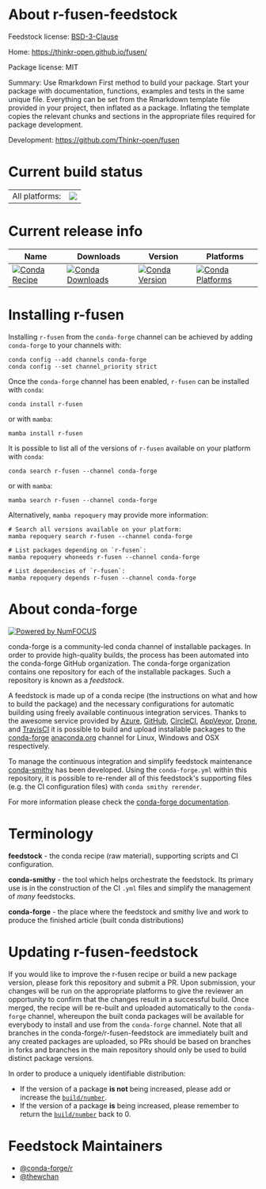 About r-fusen-feedstock
=======================

Feedstock license: [BSD-3-Clause](https://github.com/conda-forge/r-fusen-feedstock/blob/main/LICENSE.txt)

Home: https://thinkr-open.github.io/fusen/

Package license: MIT

Summary: Use Rmarkdown First method to build your package. Start your package with documentation, functions, examples and tests in the same unique file. Everything can be set from the Rmarkdown template file provided in your project, then inflated as a package. Inflating the template copies the relevant chunks and sections in the appropriate files required for package development.

Development: https://github.com/Thinkr-open/fusen

Current build status
====================


<table><tr><td>All platforms:</td>
    <td>
      <a href="https://dev.azure.com/conda-forge/feedstock-builds/_build/latest?definitionId=23245&branchName=main">
        <img src="https://dev.azure.com/conda-forge/feedstock-builds/_apis/build/status/r-fusen-feedstock?branchName=main">
      </a>
    </td>
  </tr>
</table>

Current release info
====================

| Name | Downloads | Version | Platforms |
| --- | --- | --- | --- |
| [![Conda Recipe](https://img.shields.io/badge/recipe-r--fusen-green.svg)](https://anaconda.org/conda-forge/r-fusen) | [![Conda Downloads](https://img.shields.io/conda/dn/conda-forge/r-fusen.svg)](https://anaconda.org/conda-forge/r-fusen) | [![Conda Version](https://img.shields.io/conda/vn/conda-forge/r-fusen.svg)](https://anaconda.org/conda-forge/r-fusen) | [![Conda Platforms](https://img.shields.io/conda/pn/conda-forge/r-fusen.svg)](https://anaconda.org/conda-forge/r-fusen) |

Installing r-fusen
==================

Installing `r-fusen` from the `conda-forge` channel can be achieved by adding `conda-forge` to your channels with:

```
conda config --add channels conda-forge
conda config --set channel_priority strict
```

Once the `conda-forge` channel has been enabled, `r-fusen` can be installed with `conda`:

```
conda install r-fusen
```

or with `mamba`:

```
mamba install r-fusen
```

It is possible to list all of the versions of `r-fusen` available on your platform with `conda`:

```
conda search r-fusen --channel conda-forge
```

or with `mamba`:

```
mamba search r-fusen --channel conda-forge
```

Alternatively, `mamba repoquery` may provide more information:

```
# Search all versions available on your platform:
mamba repoquery search r-fusen --channel conda-forge

# List packages depending on `r-fusen`:
mamba repoquery whoneeds r-fusen --channel conda-forge

# List dependencies of `r-fusen`:
mamba repoquery depends r-fusen --channel conda-forge
```


About conda-forge
=================

[![Powered by
NumFOCUS](https://img.shields.io/badge/powered%20by-NumFOCUS-orange.svg?style=flat&colorA=E1523D&colorB=007D8A)](https://numfocus.org)

conda-forge is a community-led conda channel of installable packages.
In order to provide high-quality builds, the process has been automated into the
conda-forge GitHub organization. The conda-forge organization contains one repository
for each of the installable packages. Such a repository is known as a *feedstock*.

A feedstock is made up of a conda recipe (the instructions on what and how to build
the package) and the necessary configurations for automatic building using freely
available continuous integration services. Thanks to the awesome service provided by
[Azure](https://azure.microsoft.com/en-us/services/devops/), [GitHub](https://github.com/),
[CircleCI](https://circleci.com/), [AppVeyor](https://www.appveyor.com/),
[Drone](https://cloud.drone.io/welcome), and [TravisCI](https://travis-ci.com/)
it is possible to build and upload installable packages to the
[conda-forge](https://anaconda.org/conda-forge) [anaconda.org](https://anaconda.org/)
channel for Linux, Windows and OSX respectively.

To manage the continuous integration and simplify feedstock maintenance
[conda-smithy](https://github.com/conda-forge/conda-smithy) has been developed.
Using the ``conda-forge.yml`` within this repository, it is possible to re-render all of
this feedstock's supporting files (e.g. the CI configuration files) with ``conda smithy rerender``.

For more information please check the [conda-forge documentation](https://conda-forge.org/docs/).

Terminology
===========

**feedstock** - the conda recipe (raw material), supporting scripts and CI configuration.

**conda-smithy** - the tool which helps orchestrate the feedstock.
                   Its primary use is in the construction of the CI ``.yml`` files
                   and simplify the management of *many* feedstocks.

**conda-forge** - the place where the feedstock and smithy live and work to
                  produce the finished article (built conda distributions)


Updating r-fusen-feedstock
==========================

If you would like to improve the r-fusen recipe or build a new
package version, please fork this repository and submit a PR. Upon submission,
your changes will be run on the appropriate platforms to give the reviewer an
opportunity to confirm that the changes result in a successful build. Once
merged, the recipe will be re-built and uploaded automatically to the
`conda-forge` channel, whereupon the built conda packages will be available for
everybody to install and use from the `conda-forge` channel.
Note that all branches in the conda-forge/r-fusen-feedstock are
immediately built and any created packages are uploaded, so PRs should be based
on branches in forks and branches in the main repository should only be used to
build distinct package versions.

In order to produce a uniquely identifiable distribution:
 * If the version of a package **is not** being increased, please add or increase
   the [``build/number``](https://docs.conda.io/projects/conda-build/en/latest/resources/define-metadata.html#build-number-and-string).
 * If the version of a package **is** being increased, please remember to return
   the [``build/number``](https://docs.conda.io/projects/conda-build/en/latest/resources/define-metadata.html#build-number-and-string)
   back to 0.

Feedstock Maintainers
=====================

* [@conda-forge/r](https://github.com/orgs/conda-forge/teams/r/)
* [@thewchan](https://github.com/thewchan/)

